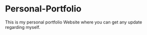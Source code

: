 # Personal-Portfolio
This is my personal portfolio Website where you can get any update regarding myself.
